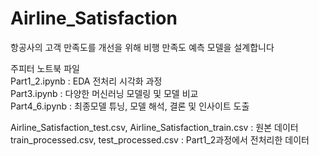 # Airline_Satisfaction  

항공사의 고객 만족도를 개선을 위해 비행 만족도 예측 모델을 설계합니다  

주피터 노트북 파일  
Part1_2.ipynb : EDA 전처리 시각화 과정  
Part3.ipynb : 다양한 머신러닝 모델링 및 모델 비교  
Part4_6.ipynb : 최종모델 튜닝, 모델 해석, 결론 및 인사이트 도출  

Airline_Satisfaction_test.csv, Airline_Satisfaction_train.csv : 원본 데이터  
train_processed.csv, test_processed.csv : Part1_2과정에서 전처리한 데이터  
